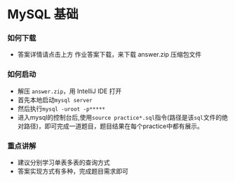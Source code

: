 # MySQL 基础

### 如何下载
+ 答案详情请点击上方 作业答案下载，来下载 answer.zip 压缩包文件

### 如何启动
+ 解压 `answer.zip`，用 IntelliJ IDE 打开
+ 首先本地启动`mysql server`
+ 然后执行`mysql -uroot -p*****`
+ 进入mysql的控制台后,使用`source practice*.sql`指令(路径是该`sql`文件的绝对路径)，即可完成一道题目，题目结果在每个practice中都有展示。

### 重点讲解
+ 建议分别学习单表多表的查询方式
+ 答案实现方式有多种，完成题目需求即可
